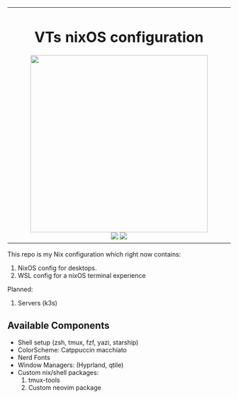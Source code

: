 <table align="center">
<tr><td align="center" width="9999">

# VTs nixOS configuration

<div align="center">
  <img src="https://raw.githubusercontent.com/catppuccin/catppuccin/main/assets/palette/macchiato.png" width="400" />
</div>
<div align="center">
  <img src="https://img.shields.io/badge/NixOS-24.05-informational.svg?style=for-the-badge&logo=nixos&color=F2CDCD&logoColor=D9E0EE&labelColor=302D41">
 <img src="https://img.shields.io/static/v1?label=Nix Flakes&message=using&style=for-the-badge&logo=nixos&color=DDB6F2&logoColor=D9E0EE&labelColor=302D41">
</div>

</td></tr>
</table>

This repo is my Nix configuration which right now contains:

1. NixOS config for desktops.
1. WSL config for a nixOS terminal experience

Planned:

1. Servers (k3s)

## Available Components

- Shell setup (zsh, tmux, fzf, yazi, starship)
- ColorScheme: Catppuccin macchiato
- Nerd Fonts
- Window Managers: (Hyprland, qtile)
- Custom nix/shell packages:
  1. tmux-tools
  1. Custom neovim package
